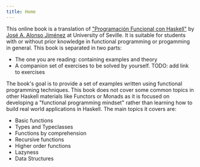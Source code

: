 ```yaml
---
title: Home
---
```


This online book is a translation of ["Programación Funcional con Haskell"]($github-original-repo$) by [José A. Alonso Jiménez]($github-original-user$) at University of Seville. It is suitable for students with or without prior knowledge in functional programming or progamming in general. This book is separated in two parts:

- The one you are reading: containing examples and theory
- A companion set of exercises to be solved by yourself. TODO: add link to exercises

The book's goal is to provide a set of examples written using functional programming techniques. This book does not cover some common topics in other Haskell materials like Functors or Monads as it is focused on developing a "functional programming mindset" rather than learning how to build real world applications in Haskell. The main topics it covers are:

- Basic functions
- Types and Typeclasses
- Functions by comprehension
- Recursive functions
- Higher order functions
- Lazyness
- Data Structures

